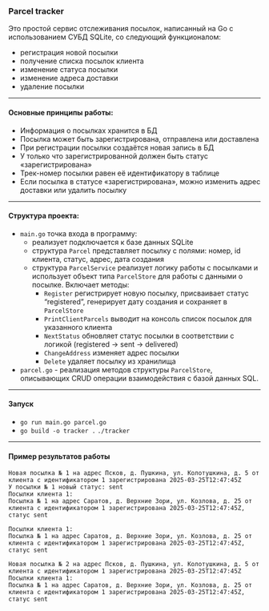 ### Parcel tracker
Это простой сервис отслеживания посылок, написанный на Go с использованием СУБД SQLite, со следующий функционалом:
  + регистрация новой посылки
  + получение списка посылок клиента
  + изменение статуса посылки
  + изменение адреса доставки
  + удаление посылки
* * * *
#### Основные принципы работы:
  + Информация о посылках хранится в БД
  + Посылка может быть зарегистрирована, отправлена или доставлена
  + При регистрации посылки создаётся новая запись в БД
  + У только что зарегистрированной должен быть статус «зарегистрирована»
  + Трек-номер посылки равен её идентификатору в таблице
  + Если посылка в статусе «зарегистрирована», можно изменить адрес доставки или удалить посылку
* * * *
#### Структура проекта:
  + `main.go` точка входа в программу:
    - реализует подключается к базе данных SQLite  
    - структура `Parcel` представляет посылку с полями: номер, id клиента, статус, адрес, дата создания  
    - структура `ParcelService` реализует логику работы с посылками и использует объект типа `ParcelStore` для работы с данными о посылке. Включает методы:  
      * `Register` регистрирует новую посылку, присваивает статус “registered”, генерирует дату создания и сохраняет в `ParcelStore`  
      * `PrintClientParcels` выводит на консоль список посылок для указанного клиента  
      * `NextStatus` обновляет статус посылки в соответствии с логикой (registered -> sent -> delivered)  
      * `ChangeAddress` изменяет адрес посылки
      * `Delete` удаляет посылку из хранилища
  + `parcel.go` - реализация методов структуры `ParcelStore`, описывающих CRUD операции взаимодействия с базой данных SQL.
* * * *
#### Запуск
* `go run main.go parcel.go`
* `go build -o tracker .` `./tracker  ` 
* * * *
#### Пример результатов работы
```
Новая посылка № 1 на адрес Псков, д. Пушкина, ул. Колотушкина, д. 5 от клиента с идентификатором 1 зарегистрирована 2025-03-25T12:47:45Z
У посылки № 1 новый статус: sent
Посылки клиента 1:
Посылка № 1 на адрес Саратов, д. Верхние Зори, ул. Козлова, д. 25 от клиента с идентификатором 1 зарегистрирована 2025-03-25T12:47:45Z, статус sent

Посылки клиента 1:
Посылка № 1 на адрес Саратов, д. Верхние Зори, ул. Козлова, д. 25 от клиента с идентификатором 1 зарегистрирована 2025-03-25T12:47:45Z, статус sent

Новая посылка № 2 на адрес Псков, д. Пушкина, ул. Колотушкина, д. 5 от клиента с идентификатором 1 зарегистрирована 2025-03-25T12:47:45Z
Посылки клиента 1:
Посылка № 1 на адрес Саратов, д. Верхние Зори, ул. Козлова, д. 25 от клиента с идентификатором 1 зарегистрирована 2025-03-25T12:47:45Z, статус sent
```
